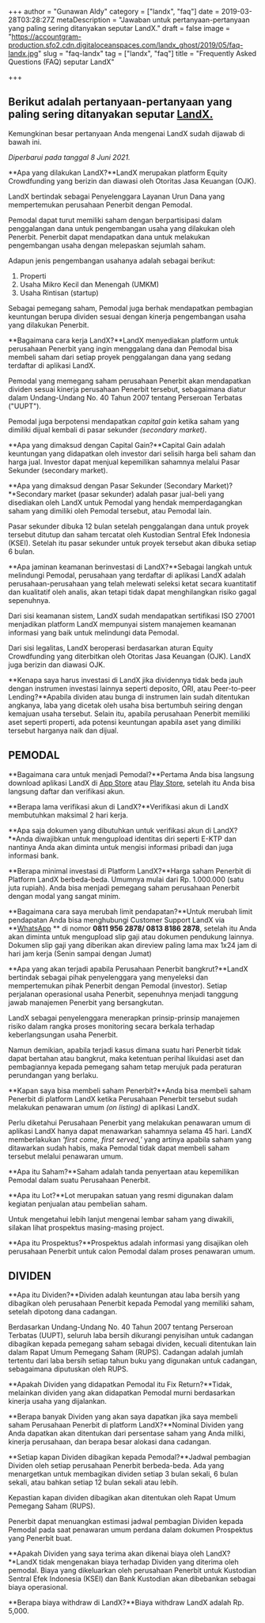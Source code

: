 +++
author = "Gunawan Aldy"
category = ["landx", "faq"]
date = 2019-03-28T03:28:27Z
metaDescription = "Jawaban untuk pertanyaan-pertanyaan yang paling sering ditanyakan seputar LandX."
draft = false
image = "https://accountgram-production.sfo2.cdn.digitaloceanspaces.com/landx_ghost/2019/05/faq-landx.jpg"
slug = "faq-landx"
tag = ["landx", "faq"]
title = "Frequently Asked Questions (FAQ) seputar LandX"

+++


## Berikut adalah pertanyaan-pertanyaan yang paling sering ditanyakan seputar [LandX.](https://landx.id/) 

Kemungkinan besar pertanyaan Anda mengenai LandX sudah dijawab di bawah ini.

_Diperbarui pada tanggal 8 Juni 2021._

**Apa yang dilakukan LandX?**LandX merupakan platform Equity Crowdfunding yang berizin dan diawasi oleh Otoritas Jasa Keuangan (OJK).

LandX bertindak sebagai Penyelenggara Layanan Urun Dana yang mempertemukan perusahaan Penerbit dengan Pemodal.

Pemodal dapat turut memiliki saham dengan berpartisipasi dalam penggalangan dana untuk pengembangan usaha yang dilakukan oleh Penerbit. Penerbit dapat mendapatkan dana untuk melakukan pengembangan usaha dengan melepaskan sejumlah saham.

Adapun jenis pengembangan usahanya adalah sebagai berikut:

1. Properti
2. Usaha Mikro Kecil dan Menengah (UMKM)
3. Usaha Rintisan (startup)

Sebagai pemegang saham, Pemodal juga berhak mendapatkan pembagian keuntungan berupa dividen sesuai dengan kinerja pengembangan usaha yang dilakukan Penerbit.

**Bagaimana cara kerja LandX?**LandX menyediakan platform untuk perusahaan Penerbit yang ingin menggalang dana dan Pemodal bisa membeli saham dari setiap proyek penggalangan dana yang sedang terdaftar di aplikasi LandX.

Pemodal yang memegang saham perusahaan Penerbit akan mendapatkan dividen sesuai kinerja perusahaan Penerbit tersebut, sebagaimana diatur dalam Undang-Undang No. 40 Tahun 2007 tentang Perseroan Terbatas ("UUPT").

Pemodal juga berpotensi mendapatkan _capital gain_ ketika saham yang dimiliki dijual kembali di pasar sekunder _(secondary market)_.

**Apa yang dimaksud dengan Capital Gain?**Capital Gain adalah keuntungan yang didapatkan oleh investor dari selisih harga beli saham dan harga jual. Investor dapat menjual kepemilikan sahamnya melalui Pasar Sekunder (secondary market).

**Apa yang dimaksud dengan Pasar Sekunder (Secondary Market)?**Secondary market (pasar sekunder) adalah pasar jual-beli yang disediakan oleh LandX untuk Pemodal yang hendak memperdagangkan saham yang dimiliki oleh Pemodal tersebut, atau Pemodal lain.

Pasar sekunder dibuka 12 bulan setelah penggalangan dana untuk proyek tersebut ditutup dan saham tercatat oleh Kustodian Sentral Efek Indonesia (KSEI). Setelah itu pasar sekunder untuk proyek tersebut akan dibuka setiap 6 bulan.

**Apa jaminan keamanan berinvestasi di LandX?**Sebagai langkah untuk melindungi Pemodal, perusahaan yang terdaftar di aplikasi LandX adalah perusahaan-perusahaan yang telah melewati seleksi ketat secara kuantitatif dan kualitatif oleh analis, akan tetapi tidak dapat menghilangkan risiko gagal sepenuhnya.

Dari sisi keamanan sistem, LandX sudah mendapatkan sertifikasi ISO 27001 menjadikan platform LandX mempunyai sistem manajemen keamanan informasi yang baik untuk melindungi data Pemodal.

Dari sisi legalitas, LandX beroperasi berdasarkan aturan Equity Crowdfunding yang diterbitkan oleh Otoritas Jasa Keuangan (OJK). LandX juga berizin dan diawasi OJK.

**Kenapa saya harus investasi di LandX jika dividennya tidak beda jauh dengan instrumen investasi lainnya seperti deposito, ORI, atau Peer-to-peer Lending?**Apabila dividen atau bunga di instrumen lain sudah ditentukan angkanya, laba yang dicetak oleh usaha bisa bertumbuh seiring dengan kemajuan usaha tersebut. Selain itu, apabila perusahaan Penerbit memiliki aset seperti properti, ada potensi keuntungan apabila aset yang dimiliki tersebut harganya naik dan dijual.

## PEMODAL

**Bagaimana cara untuk menjadi Pemodal?**Pertama Anda bisa langsung download aplikasi LandX di [App Store](https://apps.apple.com/id/app/landx/id1453823676) atau [Play Store](https://play.google.com/store/apps/details?id=store.numoney.landxapp&hl=en&gl=US), setelah itu Anda bisa langsung daftar dan verifikasi akun.

**Berapa lama verifikasi akun di LandX?**Verifikasi akun di LandX membutuhkan maksimal 2 hari kerja.

**Apa saja dokumen yang dibutuhkan untuk verifikasi akun di LandX?**Anda diwajibkan untuk mengupload identitas diri seperti E-KTP dan nantinya Anda akan diminta untuk mengisi informasi pribadi dan juga informasi bank.

**Berapa minimal investasi di Platform LandX?**Harga saham Penerbit di Platform LandX berbeda-beda. Umumnya mulai dari Rp. 1.000.000 (satu juta rupiah). Anda bisa menjadi pemegang saham perusahaan Penerbit dengan modal yang sangat minim.

**Bagaimana cara saya merubah limit pendapatan?**Untuk merubah limit pendapatan Anda bisa menghubungi Customer Support  LandX via  **[WhatsApp]( http://bit.ly/CSLandX1) ** di nomor **0811 956 2878/ 0813 8186 2878**, setelah itu Anda akan diminta untuk mengupload slip  gaji atau dokumen pendukung lainnya. Dokumen slip gaji yang diberikan  akan direview paling lama max 1x24 jam di hari jam kerja (Senin sampai  dengan Jumat)

**Apa yang akan terjadi apabila Perusahaan Penerbit bangkrut?**LandX bertindak sebagai pihak penyelenggara yang menyeleksi dan mempertemukan pihak Penerbit dengan Pemodal (investor). Setiap perjalanan operasional usaha Penerbit, sepenuhnya menjadi tanggung jawab manajemen Penerbit yang bersangkutan.

LandX sebagai penyelenggara menerapkan prinsip-prinsip manajemen risiko dalam rangka proses monitoring secara berkala terhadap keberlangsungan usaha Penerbit.

Namun demikian, apabila terjadi kasus dimana suatu hari Penerbit tidak dapat bertahan atau bangkrut, maka ketentuan perihal likuidasi aset dan pembagiannya kepada pemegang saham tetap merujuk pada peraturan perundangan yang berlaku.

**Kapan saya bisa membeli saham Penerbit?**Anda bisa membeli saham Penerbit di platform LandX ketika Perusahaan Penerbit tersebut sudah melakukan penawaran umum _(on listing)_ di aplikasi LandX.

Perlu diketahui Perusahaan Penerbit yang melakukan penawaran umum di aplikasi LandX hanya dapat menawarkan sahamnya selama 45 hari. LandX memberlakukan _'first come, first served,'_ yang artinya apabila saham yang ditawarkan sudah habis, maka Pemodal tidak dapat membeli saham tersebut melalui penawaran umum.

**Apa itu Saham?**Saham adalah tanda penyertaan atau kepemilikan Pemodal dalam suatu Perusahaan Penerbit.

**Apa itu Lot?**Lot merupakan satuan yang resmi digunakan dalam kegiatan penjualan atau pembelian saham.

Untuk mengetahui lebih lanjut mengenai lembar saham yang diwakili, silakan lihat prospektus masing-masing project.

**Apa itu Prospektus?**Prospektus adalah informasi yang disajikan oleh perusahaan Penerbit untuk calon Pemodal dalam proses penawaran umum.

## DIVIDEN

**Apa itu Dividen?**Dividen adalah keuntungan atau laba bersih yang dibagikan oleh perusahaan Penerbit kepada Pemodal yang memiliki saham, setelah dipotong dana cadangan.

Berdasarkan Undang-Undang No. 40 Tahun 2007 tentang Perseroan Terbatas (UUPT), seluruh laba bersih dikurangi penyisihan untuk cadangan dibagikan kepada pemegang saham sebagai dividen, kecuali ditentukan lain dalam Rapat Umum Pemegang Saham (RUPS). Cadangan adalah jumlah tertentu dari laba bersih setiap tahun buku yang digunakan untuk cadangan, sebagaimana diputuskan oleh RUPS.

**Apakah Dividen yang didapatkan Pemodal itu Fix Return?**Tidak, melainkan dividen yang akan didapatkan Pemodal murni berdasarkan kinerja usaha yang dijalankan.

**Berapa banyak Dividen yang akan saya dapatkan jika saya membeli saham Perusahaan Penerbit di platform LandX?**Nominal Dividen yang Anda dapatkan akan ditentukan dari persentase saham yang Anda miliki, kinerja perusahaan, dan berapa besar alokasi dana cadangan.

**Setiap kapan Dividen dibagikan kepada Pemodal?**Jadwal pembagian Dividen oleh setiap perusahaan Penerbit berbeda-beda. Ada yang menargetkan untuk membagikan dividen setiap 3 bulan sekali, 6 bulan sekali, atau bahkan setiap 12 bulan sekali atau lebih.

Kepastian kapan dividen dibagikan akan ditentukan oleh Rapat Umum Pemegang Saham (RUPS).

Penerbit dapat menuangkan estimasi jadwal pembagian Dividen kepada Pemodal pada saat penawaran umum perdana dalam dokumen Prospektus yang Penerbit buat.

**Apakah Dividen yang saya terima akan dikenai biaya oleh LandX?**LandX tidak mengenakan biaya terhadap Dividen yang diterima oleh pemodal. Biaya yang dikeluarkan oleh perusahaan Penerbit untuk Kustodian Sentral Efek Indonesia (KSEI) dan Bank Kustodian akan dibebankan sebagai biaya operasional.

**Berapa biaya withdraw di LandX?**Biaya withdraw LandX adalah Rp. 5,000.

